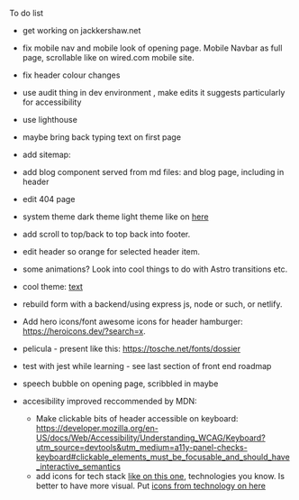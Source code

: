 To do list
- get working on jackkershaw.net

- fix mobile nav and mobile look of opening page. Mobile Navbar as full page, scrollable like on wired.com mobile site.
- fix header colour changes
- use audit thing in dev environment , make edits it suggests particularly for accessibility
- use lighthouse
- maybe bring back typing text on first page
- add sitemap: [
](https://docs.astro.build/en/guides/integrations-guide/sitemap/)
- add blog component served from md files: [
](https://docs.astro.build/en/tutorial/2-pages/) and blog page, including in header
- edit 404 page
- system theme dark theme light theme like on [here](https://alexworradandrews.com/)
- add scroll to top/back to top back into footer.

- edit header so orange for selected header item.

- some animations? Look into cool things to do with Astro transitions etc.

- cool theme: [text](https://brutal.elian.codes/)
- rebuild form with a backend/using express js, node or such, or netlify.
- Add hero icons/font awesome icons for header hamburger: https://heroicons.dev/?search=x.
- pelicula - present like this: https://tosche.net/fonts/dossier
- test with jest while learning - see last section of front end roadmap
- speech bubble on opening page, scribbled in maybe
- accesibility improved reccommended by MDN:
  - Make clickable bits of header accessible on keyboard: https://developer.mozilla.org/en-US/docs/Web/Accessibility/Understanding_WCAG/Keyboard?utm_source=devtools&utm_medium=a11y-panel-checks-keyboard#clickable_elements_must_be_focusable_and_should_have_interactive_semantics
  - add icons for tech stack [like on this one](https://www.jackherizsmith.com/#projCaf), technologies you know. Is better to have more visual. Put [icons from technology on here](https://roadmap.sh/frontend)
